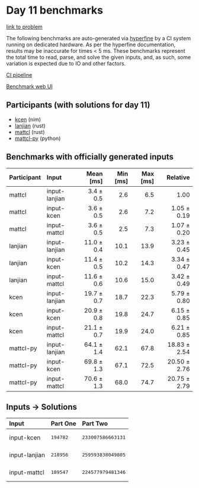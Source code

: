 # Day 11 benchmarks

[link to problem](https://adventofcode.com/2024/day/11)

The following benchmarks are auto-generated via
[hyperfine](https://github.com/sharkdp/hyperfine) by a CI system running on
dedicated hardware. As per the hyperfine documentation, results may be
inaccurate for times < 5 ms. These benchmarks represent the total time to read,
parse, and solve the given inputs, and, as such, some variation is expected due
to IO and other factors.

[CI pipeline](http://ci.papercode.net:8080/teams/main/pipelines/aoc2024)

[Benchmark web UI](https://aoc.ancalagon.black)


## Participants (with solutions for day 11)

- [kcen](https://github.com/kcen/aoc2024) (nim)
- [lanjian](https://github.com/lanjian/aoc-2024) (rust)
- [mattcl](https://github.com/mattcl/aoc2024) (rust)
- [mattcl-py](https://github.com/mattcl/aoc2024-py) (python)


## Benchmarks with officially generated inputs

| Participant | Input | Mean [ms] | Min [ms] | Max [ms] | Relative |
|:---|:---|---:|---:|---:|---:|
| mattcl | input-lanjian | 3.4 ± 0.5 | 2.6 | 6.5 | 1.00 |
| mattcl | input-kcen | 3.6 ± 0.5 | 2.6 | 7.2 | 1.05 ± 0.19 |
| mattcl | input-mattcl | 3.6 ± 0.5 | 2.5 | 7.3 | 1.07 ± 0.20 |
| lanjian | input-lanjian | 11.0 ± 0.4 | 10.1 | 13.9 | 3.23 ± 0.45 |
| lanjian | input-kcen | 11.4 ± 0.5 | 10.2 | 14.3 | 3.34 ± 0.47 |
| lanjian | input-mattcl | 11.6 ± 0.6 | 10.6 | 15.0 | 3.42 ± 0.49 |
| kcen | input-lanjian | 19.7 ± 0.7 | 18.7 | 22.3 | 5.79 ± 0.80 |
| kcen | input-kcen | 20.9 ± 0.8 | 19.8 | 24.7 | 6.15 ± 0.85 |
| kcen | input-mattcl | 21.1 ± 0.7 | 19.9 | 24.0 | 6.21 ± 0.85 |
| mattcl-py | input-lanjian | 64.1 ± 1.4 | 62.1 | 67.8 | 18.83 ± 2.54 |
| mattcl-py | input-kcen | 69.8 ± 1.3 | 67.1 | 72.5 | 20.50 ± 2.76 |
| mattcl-py | input-mattcl | 70.6 ± 1.3 | 68.0 | 74.7 | 20.75 ± 2.79 |


## Inputs -> Solutions

| Input | Part One | Part Two |
|:---|:---|:---|
|input-kcen|<pre>194782</pre>|<pre>233007586663131</pre>|
|input-lanjian|<pre>218956</pre>|<pre>259593838049805</pre>|
|input-mattcl|<pre>189547</pre>|<pre>224577979481346</pre>|
